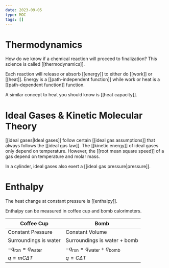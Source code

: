 ```yaml
---
date: 2023-09-05
type: MOC
tags: []
---
```


# Thermodynamics
How do we know if a chemical reaction will proceed to finalization? This science is called [[thermodynamics]].

Each reaction will release or absorb [[energy]] to either do [[work]] or [[heat]]. Energy is a [[path-independent function]] while work or heat is a [[path-dependent function]] function.

A similar concept to heat you should know is [[heat capacity]].

# Ideal Gases & Kinetic Molecular Theory
[[ideal gases|Ideal gases]] follow certain [[ideal gas assumptions]] that always follows the [[ideal gas law]]. The [[kinetic energy]] of ideal gases only depend on temperature. However, the [[root mean square speed]] of a gas depend on temperature and molar mass.

In a cylinder, ideal gases also exert a [[ideal gas pressure|pressure]].

# Enthalpy
The heat change at constant pressure is [[enthalpy]].

Enthalpy can be measured in coffee cup and bomb calorimeters.

| Coffee Cup | Bomb |
| --- | --- |
| Constant Pressure | Constant Volume |
| Surroundings is water | Surroundings is water + bomb |
| $-q_{\text{rxn}} = q_{\text{water}}$ | $-q_{\text{rxn}} = q_{\text{water}}+q_{\text{bomb}}$ |
| $q=mC\Delta T$ | $q=C\Delta T$ |


